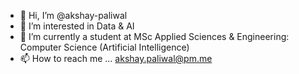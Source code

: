 - 👋 Hi, I’m @akshay-paliwal
- 👀 I’m interested in Data & AI
- 🌱 I’m currently a student at MSc Applied Sciences & Engineering: Computer Science (Artificial Intelligence)
- 📫 How to reach me ... akshay.paliwal@pm.me

<!---
akshay-paliwal/akshay-paliwal is a ✨ special ✨ repository because its `README.md` (this file) appears on your GitHub profile.
You can click the Preview link to take a look at your changes.
--->
